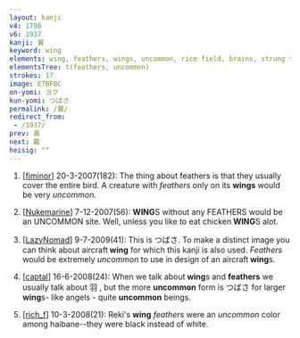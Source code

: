 ```yaml
---
layout: kanji
v4: 1798
v6: 1937
kanji: 翼
keyword: wing
elements: wing, feathers, wings, uncommon, rice field, brains, strung together, salad, animal legs, eight
elementsTree: t(feathers, uncommon)
strokes: 17
image: E7BFBC
on-yomi: ヨク
kun-yomi: つばさ
permalink: /翼/
redirect_from:
 - /1937/
prev: 異
next: 戴
heisig: ""
---
```


1) [<a href="http://kanji.koohii.com/profile/fiminor">fiminor</a>] 20-3-2007(182): The thing about feathers is that they usually cover the entire bird. A creature with <em>feathers</em> only on its <strong>wings</strong> would be very <em>uncommon</em>.

2) [<a href="http://kanji.koohii.com/profile/Nukemarine">Nukemarine</a>] 7-12-2007(56): <strong>WING</strong>S without any FEATHERS would be an UNCOMMON site. Well, unless you like to eat chicken<strong> WING</strong>S alot.

3) [<a href="http://kanji.koohii.com/profile/LazyNomad">LazyNomad</a>] 9-7-2009(41): This is つばさ. To make a distinct image you can think about aircraft<strong> wing</strong> for which this kanji is also used. <em>Feathers</em> would be extremely <em>uncommon</em> to use in design of an aircraft<strong> wing</strong>s.

4) [<a href="http://kanji.koohii.com/profile/captal">captal</a>] 16-6-2008(24): When we talk about<strong> wing</strong>s and <strong>feathers</strong> we usually talk about 羽 , but the more <strong>uncommon</strong> form is つばさ for larger<strong> wing</strong>s- like angels - quite <strong>uncommon</strong> beings.

5) [<a href="http://kanji.koohii.com/profile/rich_f">rich_f</a>] 10-3-2008(21): Reki&#039;s <strong>wing</strong> <em>feathers</em> were an <em>uncommon</em> color among haibane--they were black instead of white.

